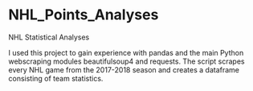 # NHL_Points_Analyses
NHL Statistical Analyses

I used this project to gain experience with pandas and the main Python webscraping modules beautifulsoup4 and requests.  The script scrapes every NHL game from the 2017-2018 season and creates a dataframe consisting of team statistics.
